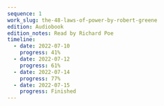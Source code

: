 ```yaml
---
sequence: 1
work_slug: the-48-laws-of-power-by-robert-greene
edition: Audiobook
edition_notes: Read by Richard Poe
timeline:
  - date: 2022-07-10
    progress: 41%
  - date: 2022-07-12
    progress: 61%
  - date: 2022-07-14
    progress: 77%
  - date: 2022-07-15
    progress: Finished
---
```

